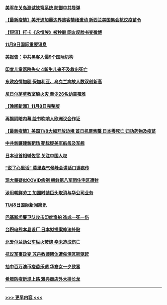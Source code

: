 #### [美军在关岛测试铁穹系统 防御中共导弹](../pages/prog202/a103264819.md?t=11101001) 
#### [【最新疫情】美开通加墨边界旅客情绪激动 新西兰美国集会抗议疫苗令](../pages/prog202/a103264605.md?t=11101001) 
#### [【短讯】打卡《永恒族》被秒删 网友叹脸书变微博](../pages/prog202/a103264517.md?t=11101001) 
#### [11月9日国际重要讯息](../pages/prog202/a103264315.md?t=11101001) 
#### [美报告：中共黑客入侵9个国际机构](../pages/prog202/a103264294.md?t=11101001) 
#### [印度儿童医院失火 4新生儿来不及救出死亡](../pages/prog202/a103264279.md?t=11101001) 
#### [东欧疫情加剧 保加利亚、乌克兰病故人数双创新高](../pages/prog202/a103264255.md?t=11101001) 
#### [尼日尔茅草教室酿火灾 至少26名幼童罹难](../pages/prog202/a103264142.md?t=11101001) 
#### [【晚间新闻】11月8日完整版](../pages/prog202/a103264065.md?t=11101001) 
#### [再揭阴暗内幕 脸书吹哨人欧洲议会作证](../pages/prog202/a103263880.md?t=11101001) 
#### [【最新疫情】美国11/8大幅开放边境 首日机票售罄 日本零死亡 归功药物及疫苗](../pages/prog202/a103263670.md?t=11101001) 
#### [中共新疆建新靶场 靶标疑美军航母及军舰](../pages/prog202/a103263663.md?t=11101001) 
#### [日本设首相辅佐官 关注中国人权](../pages/prog202/a103263601.md?t=11101001) 
#### [“说了心里话” 莫里森气候峰会讲话口误疯传](../pages/prog202/a103263607.md?t=11101001) 
#### [现大量疑似COVID病例 朝鲜第八军团住宅区遭封](../pages/prog202/a103263444.md?t=11101001) 
#### [涉用朝鲜劳工 加国时装巨头取消与华公司业务](../pages/prog202/a103263432.md?t=11101001) 
#### [11月8日国际新闻简讯](../pages/prog202/a103263378.md?t=11101001) 
#### [巴基斯坦警卫队攻击印度渔船 造成一死一伤](../pages/prog202/a103263319.md?t=11101001) 
#### [台积电熊本县设厂 日本拟提案修法补贴](../pages/prog202/a103263296.md?t=11101001) 
#### [北爱尔兰劫公车纵火焚烧 幸未造成伤亡](../pages/prog202/a103263241.md?t=11101001) 
#### [抗议军事政变 苏丹教师团体遭催泪瓦斯驱赶](../pages/prog202/a103263210.md?t=11101001) 
#### [抽中百万澳币疫苗乐透 华裔女一夕致富](../pages/prog202/a103263175.md?t=11101001) 
#### [希腊防疫新规上路 雅典商店外大排长龙](../pages/prog202/a103262670.md?t=11101001) 

----
#### [ >>> 更早内容 <<< ](../indexes/prog202-earlier.md)

